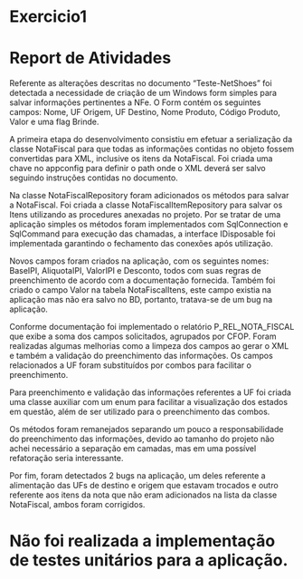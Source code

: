 # Exercicio1

# Report de Atividades

Referente as alterações descritas no documento “Teste-NetShoes” foi detectada a necessidade de criação de um Windows form simples para salvar informações pertinentes a NFe. O Form contém os seguintes campos: Nome, UF Origem, UF Destino, Nome Produto, Código Produto, Valor e uma flag Brinde.

A primeira etapa do desenvolvimento consistiu em efetuar a serialização da classe NotaFiscal para que todas as informações contidas no objeto fossem convertidas para XML, inclusive os itens da NotaFiscal. Foi criada uma chave no appconfig para definir o path onde o XML deverá ser salvo seguindo instruções contidas no documento.

Na classe NotaFiscalRepository foram adicionados os métodos para salvar a NotaFiscal.  Foi criada a classe NotaFiscalItemRepository para salvar os Itens utilizando as procedures anexadas no projeto. Por se tratar de uma aplicação simples os métodos foram implementados com SqlConnection e SqlCommand para execução das chamadas, a interface IDisposable foi implementada garantindo o fechamento das conexões após utilização.

Novos campos foram criados na aplicação, com os seguintes nomes: BaseIPI, AliquotaIPI, ValorIPI e Desconto, todos com suas regras de preenchimento de acordo com a documentação fornecida. Também foi criado o campo Valor na tabela NotaFiscalItens, este campo existia na aplicação mas não era salvo no BD, portanto, tratava-se de um bug na aplicação.

Conforme documentação foi implementado o relatório P_REL_NOTA_FISCAL que exibe a soma dos campos solicitados, agrupados por CFOP.
Foram realizadas algumas melhorias como a limpeza dos campos ao gerar o XML e também a validação do preenchimento das informações. Os campos relacionados a UF foram substituídos por combos para facilitar o preenchimento.

Para preenchimento e validação das informações referentes a UF foi criada uma classe auxiliar com um enum para facilitar a visualização dos estados em questão, além de ser utilizado para o preenchimento das combos.

Os métodos foram remanejados separando um pouco a responsabilidade do preenchimento das informações, devido ao tamanho do projeto não achei necessário a separação em camadas, mas em uma possível refatoração seria interessante.

Por fim, foram detectados 2 bugs na aplicação, um deles referente a alimentação das UFs de destino e origem que estavam trocados e outro referente aos itens da nota que não eram adicionados na lista da classe NotaFiscal, ambos foram corrigidos.

# Não foi realizada a implementação de testes unitários para a aplicação. 

